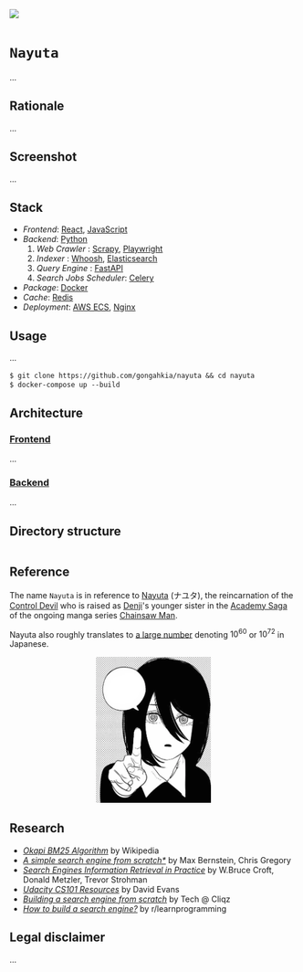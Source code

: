 [![](https://img.shields.io/badge/nayuta_1.0.0-passing-green)](https://github.com/gongahkia/nayuta/releases/tag/1.0.0) 

# `Nayuta`

...

## Rationale

...

## Screenshot

...

## Stack

* *Frontend*: [React](https://react.dev/), [JavaScript](https://developer.mozilla.org/en-US/docs/Web/JavaScript)
* *Backend*: [Python](https://www.python.org/)
    1. *Web Crawler* : [Scrapy](https://www.scrapy.org/), [Playwright](https://playwright.dev/)
    2. *Indexer* : [Whoosh](https://github.com/whoosh-community/whoosh), [Elasticsearch](https://www.elastic.co/elasticsearch)
    3. *Query Engine* : [FastAPI](https://fastapi.tiangolo.com/)
    4. *Search Jobs Scheduler*: [Celery](https://docs.celeryq.dev/en/stable/index.html)
* *Package*: [Docker](https://www.docker.com/)
* *Cache*: [Redis](https://redis.io/)
* *Deployment*: [AWS ECS](https://aws.amazon.com/ecs/), [Nginx](https://nginx.org/)

## Usage

...

```console
$ git clone https://github.com/gongahkia/nayuta && cd nayuta
$ docker-compose up --build
```

## Architecture

### [Frontend](./frontend/)

...

### [Backend](./backend/)

...

## Directory structure

```txt

```

## Reference

The name `Nayuta` is in reference to [Nayuta](https://chainsaw-man.fandom.com/wiki/Nayuta) (ナユタ), the reincarnation of the [Control Devil](https://chainsaw-man.fandom.com/wiki/Control_Devil) who is raised as [Denji](https://chainsaw-man.fandom.com/wiki/Denji)'s younger sister in the [Academy Saga](https://chainsaw-man.fandom.com/wiki/Academy_Saga) of the ongoing manga series [Chainsaw Man](https://chainsaw-man.fandom.com/wiki/Chainsaw_Man_Wiki).

Nayuta also roughly translates to [a large number](https://en.wikipedia.org/wiki/Japanese_numerals#Large_numbers) denoting $10^{60}$ or $10^{72}$ in Japanese.

<div align="center">
    <img src="./asset/logo/nayuta.webp" width="40%">
</div>

## Research

* [*Okapi BM25 Algorithm*](https://en.wikipedia.org/wiki/Okapi_BM25) by Wikipedia
* [*A simple search engine from scratch\**](https://bernsteinbear.com/blog/simple-search/) by Max Bernstein, Chris Gregory
* [*Search Engines Information Retrieval in Practice*](https://ciir.cs.umass.edu/irbook/) by W.Bruce Croft, Donald Metzler, Trevor Strohman
* [*Udacity CS101 Resources*](https://www.cs.virginia.edu/~evans/courses/cs101/) by David Evans
* [*Building a search engine from scratch*](https://www.0x65.dev/blog/2019-12-06/building-a-search-engine-from-scratch.html) by Tech @ Cliqz
* [*How to build a search engine?*](https://www.reddit.com/r/learnprogramming/comments/qwxgn9/how_to_build_a_search_engine/) by r/learnprogramming

## Legal disclaimer

...